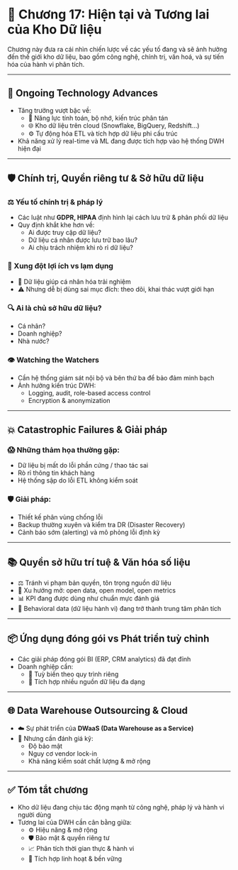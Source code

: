 # 🔮 Chương 17: Hiện tại và Tương lai của Kho Dữ liệu

Chương này đưa ra cái nhìn chiến lược về các yếu tố đang và sẽ ảnh hưởng đến thế giới kho dữ liệu, bao gồm công nghệ, chính trị, văn hoá, và sự tiến hóa của hành vi phân tích.

---

## 🚀 Ongoing Technology Advances

- Tăng trưởng vượt bậc về:
  - 🧠 Năng lực tính toán, bộ nhớ, kiến trúc phân tán
  - 🌐 Kho dữ liệu trên cloud (Snowflake, BigQuery, Redshift…)
  - ⚙️ Tự động hóa ETL và tích hợp dữ liệu phi cấu trúc
- Khả năng xử lý real-time và ML đang được tích hợp vào hệ thống DWH hiện đại

---

## 🛡️ Chính trị, Quyền riêng tư & Sở hữu dữ liệu

### ⚖️ Yếu tố chính trị & pháp lý

- Các luật như **GDPR, HIPAA** định hình lại cách lưu trữ & phân phối dữ liệu
- Quy định khắt khe hơn về:
  - Ai được truy cập dữ liệu?
  - Dữ liệu cá nhân được lưu trữ bao lâu?
  - Ai chịu trách nhiệm khi rò rỉ dữ liệu?

### 🔐 Xung đột lợi ích vs lạm dụng

- 🎯 Dữ liệu giúp cá nhân hóa trải nghiệm
- ⚠️ Nhưng dễ bị dùng sai mục đích: theo dõi, khai thác vượt giới hạn

### 🔍 Ai là chủ sở hữu dữ liệu?

- Cá nhân?
- Doanh nghiệp?
- Nhà nước?

### 👁 Watching the Watchers

- Cần hệ thống giám sát nội bộ và bên thứ ba để bảo đảm minh bạch
- Ảnh hưởng kiến trúc DWH:
  - Logging, audit, role-based access control
  - Encryption & anonymization

---

## 💥 Catastrophic Failures & Giải pháp

### 😱 Những thảm họa thường gặp:

- Dữ liệu bị mất do lỗi phần cứng / thao tác sai
- Rò rỉ thông tin khách hàng
- Hệ thống sập do lỗi ETL không kiểm soát

### 🛡️ Giải pháp:

- Thiết kế phân vùng chống lỗi
- Backup thường xuyên và kiểm tra DR (Disaster Recovery)
- Cảnh báo sớm (alerting) và mô phỏng lỗi định kỳ

---

## 📚 Quyền sở hữu trí tuệ & Văn hóa số liệu

- ⚖️ Tránh vi phạm bản quyền, tôn trọng nguồn dữ liệu
- 📖 Xu hướng mở: open data, open model, open metrics
- 📊 KPI đang được dùng như chuẩn mực đánh giá
- 🤖 Behavioral data (dữ liệu hành vi) đang trở thành trung tâm phân tích

---

## 📦 Ứng dụng đóng gói vs Phát triển tuỳ chỉnh

- Các giải pháp đóng gói BI (ERP, CRM analytics) đã đạt đỉnh
- Doanh nghiệp cần:
  - 📌 Tuỳ biến theo quy trình riêng
  - 🔗 Tích hợp nhiều nguồn dữ liệu đa dạng

---

## 🌐 Data Warehouse Outsourcing & Cloud

- ☁️ Sự phát triển của **DWaaS (Data Warehouse as a Service)**
- 🧠 Nhưng cần đánh giá kỹ:
  - Độ bảo mật
  - Nguy cơ vendor lock-in
  - Khả năng kiểm soát chất lượng & mở rộng

---

## ✅ Tóm tắt chương

- Kho dữ liệu đang chịu tác động mạnh từ công nghệ, pháp lý và hành vi người dùng
- Tương lai của DWH cần cân bằng giữa:
  - ⚙️ Hiệu năng & mở rộng
  - 🛡️ Bảo mật & quyền riêng tư
  - 📈 Phân tích thời gian thực & hành vi
  - 🔄 Tích hợp linh hoạt & bền vững
